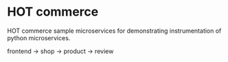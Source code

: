 # HOT commerce

HOT commerce sample microservices for demonstrating instrumentation of python microservices.

frontend -> shop -> product -> review


